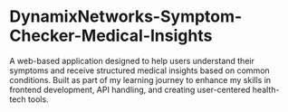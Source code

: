 # DynamixNetworks-Symptom-Checker-Medical-Insights
A web-based application designed to help users understand their symptoms and receive structured medical insights based on common conditions. Built as part of my learning journey to enhance my skills in frontend development, API handling, and creating user-centered health-tech tools.
